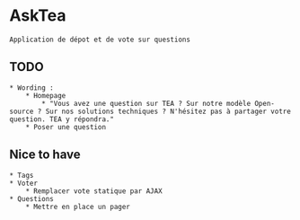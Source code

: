 # AskTea

	Application de dépot et de vote sur questions

## TODO

	* Wording :
		* Homepage
			* "Vous avez une question sur TEA ? Sur notre modèle Open-source ? Sur nos solutions techniques ? N'hésitez pas à partager votre question. TEA y répondra."
		* Poser une question

## Nice to have

	* Tags
	* Voter
		* Remplacer vote statique par AJAX
	* Questions
		* Mettre en place un pager